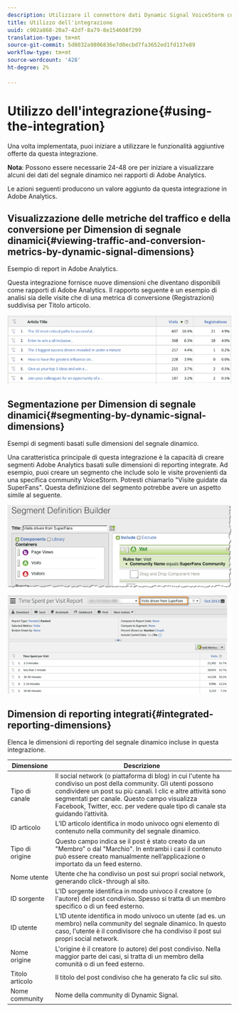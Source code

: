 ```yaml
---
description: Utilizzare il connettore dati Dynamic Signal VoiceStorm con Adobe Analytics.
title: Utilizzo dell'integrazione
uuid: c902a868-20a7-42df-8a79-8e154608f299
translation-type: tm+mt
source-git-commit: 5d8032a9806836e7d0ecbd7fa3652ed1fd137e89
workflow-type: tm+mt
source-wordcount: '428'
ht-degree: 2%

---
```



# Utilizzo dell&#39;integrazione{#using-the-integration}

Una volta implementata, puoi iniziare a utilizzare le funzionalità aggiuntive offerte da questa integrazione.

**Nota**: Possono essere necessarie 24-48 ore per iniziare a visualizzare alcuni dei dati del segnale dinamico nei rapporti di Adobe Analytics.

Le azioni seguenti producono un valore aggiunto da questa integrazione in Adobe Analytics.

## Visualizzazione delle metriche del traffico e della conversione per Dimension di segnale dinamici{#viewing-traffic-and-conversion-metrics-by-dynamic-signal-dimensions}

Esempio di report in Adobe Analytics.

Questa integrazione fornisce nuove dimensioni che diventano disponibili come rapporti di Adobe Analytics. Il rapporto seguente è un esempio di analisi sia delle visite che di una metrica di conversione (Registrazioni) suddivisa per Titolo articolo.

![](assets/examplereport.png)

## Segmentazione per Dimension di segnale dinamici{#segmenting-by-dynamic-signal-dimensions}

Esempi di segmenti basati sulle dimensioni del segnale dinamico.

Una caratteristica principale di questa integrazione è la capacità di creare segmenti Adobe Analytics basati sulle dimensioni di reporting integrate. Ad esempio, puoi creare un segmento che include solo le visite provenienti da una specifica community VoiceStorm. Potresti chiamarlo &quot;Visite guidate da SuperFans&quot;. Questa definizione del segmento potrebbe avere un aspetto simile al seguente.

![](assets/segment1.png)

![](assets/segment2.png)

## Dimension di reporting integrati{#integrated-reporting-dimensions}

Elenca le dimensioni di reporting del segnale dinamico incluse in questa integrazione.

| Dimensione | Descrizione |
|---|---|
| Tipo di canale | Il social network (o piattaforma di blog) in cui l&#39;utente ha condiviso un post della community. Gli utenti possono condividere un post su più canali. I clic e altre attività sono segmentati per canale. Questo campo visualizza Facebook, Twitter, ecc. per vedere quale tipo di canale sta guidando l’attività. |
| ID articolo | L’ID articolo identifica in modo univoco ogni elemento di contenuto nella community del segnale dinamico. |
| Tipo di origine | Questo campo indica se il post è stato creato da un &quot;Membro&quot; o dal &quot;Marchio&quot;. In entrambi i casi il contenuto può essere creato manualmente nell’applicazione o importato da un feed esterno. |
| Nome utente | Utente che ha condiviso un post sui propri social network, generando click-through al sito. |
| ID sorgente | L&#39;ID sorgente identifica in modo univoco il creatore (o l&#39;autore) del post condiviso. Spesso si tratta di un membro specifico o di un feed esterno. |
| ID utente | L’ID utente identifica in modo univoco un utente (ad es. un membro) nella community del segnale dinamico. In questo caso, l&#39;utente è il condivisore che ha condiviso il post sui propri social network. |
| Nome origine | L&#39;origine è il creatore (o autore) del post condiviso. Nella maggior parte dei casi, si tratta di un membro della comunità o di un feed esterno. |
| Titolo articolo | Il titolo del post condiviso che ha generato fa clic sul sito. |
| Nome community | Nome della community di Dynamic Signal. |

